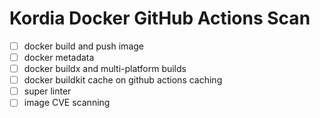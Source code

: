 # Kordia Docker GitHub Actions Scan

- [ ] docker build and push image
- [ ] docker metadata
- [ ] docker buildx and multi-platform builds
- [ ] docker buildkit cache on github actions caching
- [ ] super linter
- [ ] image CVE scanning

